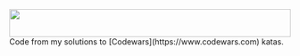 <a href="https://www.codewars.com/users/vladkha/">
  <img src="https://www.codewars.com/users/vladkha/badges/large" width="100%" height="50">
</a>
Code from my solutions to [Codewars](https://www.codewars.com) katas.